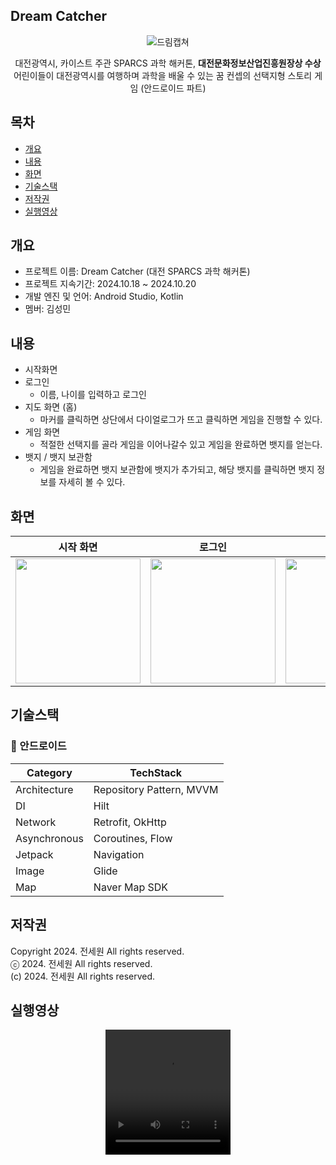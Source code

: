 ## Dream Catcher
<p align="center">
 <img src="https://github.com/user-attachments/assets/b3c53445-c952-41ab-9080-f14a787c2a7a" alt="드림캡쳐"/>
</p>
<div align="center">
대전광역시, 카이스트 주관 SPARCS 과학 해커톤,  <b>대전문화정보산업진흥원장상 수상</b> <br>
어린이들이 대전광역시를 여행하며 과학을 배울 수 있는 꿈 컨셉의 선택지형 스토리 게임 (안드로이드 파트)
</div>

## 목차
  - [개요](#개요)
  - [내용](#내용)
  - [화면](#화면)
  - [기술스택](#기술스택)
  - [저작권](#저작권)
  - [실행영상](#실행영상)

## 개요
- 프로젝트 이름: Dream Catcher (대전 SPARCS 과학 해커톤)
- 프로젝트 지속기간: 2024.10.18 ~ 2024.10.20
- 개발 엔진 및 언어: Android Studio, Kotlin
- 멤버: 김성민

## 내용
- 시작화면
- 로그인
    - 이름, 나이를 입력하고 로그인
- 지도 화면 (홈)
    - 마커를 클릭하면 상단에서 다이얼로그가 뜨고 클릭하면 게임을 진행할 수 있다.
- 게임 화면
    - 적절한 선택지를 골라 게임을 이어나갈수 있고 게임을 완료하면 뱃지를 얻는다.
- 뱃지 / 뱃지 보관함
    - 게임을 완료하면 뱃지 보관함에 뱃지가 추가되고, 해당 뱃지를 클릭하면 뱃지 정보를 자세히 볼 수 있다.

## 화면
| 시작 화면 |             로그인             |              지도(홈)               |              게임 화면               |              뱃지 보관함               |
|:---:|:-----------------------------------------------------------------------------:|:-----------------------------------------------------------------------------:|:-----------------------------------------------------------------------------:|:-----------------------------------------------------------------------------:|
| <img width="200" src="https://github.com/user-attachments/assets/a8ea89e8-eb9c-4328-854b-cd7401c848df"/> | <img width="200" src="https://github.com/user-attachments/assets/fbb35879-70e7-4185-834f-d6c49c760b98"/> | <img width="200" src="https://github.com/user-attachments/assets/3d5fbe06-3843-4122-acf5-58497e6203c3"/> | <img width="200" src="https://github.com/user-attachments/assets/e0c38934-55b0-4d99-9f15-2ee3a2a67493"/> | <img width="200" src="https://github.com/user-attachments/assets/a1f22017-dd16-4eb5-b085-dacd3b3d3fc2"/> |

## 기술스택
### **🤖** 안드로이드
| **Category** | **TechStack** |
| --- | --- |
| Architecture | Repository Pattern, MVVM |
| DI | Hilt |
| Network | Retrofit, OkHttp |
| Asynchronous | Coroutines, Flow |
| Jetpack | Navigation |
| Image | Glide |
| Map | Naver Map SDK |

## 저작권
Copyright 2024. 전세원 All rights reserved.<br>
ⓒ 2024. 전세원 All rights reserved.<br>
(c) 2024. 전세원 All rights reserved.

## 실행영상
<div align="center">
  <video src="https://github.com/user-attachments/assets/a2a5a3d1-df83-4b82-b6f4-618607e845d7" width="200" height="200" controls>
  </video>
</div>


